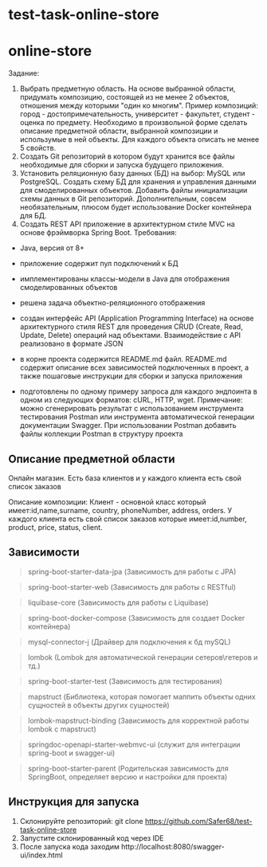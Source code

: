 # test-task-online-store

# online-store
Задание:
1. Выбрать предметную область. На основе выбранной области, придумать композицию,
состоящей из не менее 2 объектов, отношения между которыми "один ко многим". Пример
композиций: город - достопримечательность, университет - факультет, студент - оценка
по предмету. Необходимо в произвольной форме сделать описание предметной области,
выбранной композиции и использумые в ней объекты. Для каждого объекта описать не
менее 5 свойств.
2. Создать Git репозиторий в котором будут хранится все файлы необходимые для сборки
и запуска будущего приложения.
3. Установить реляционную базу данных (БД) на выбор: MySQL или PostgreSQL. Создать
схему БД для хранения и управления данными для смоделированных объектов. Добавить
файлы инициализации схемы данных в Git репозиторий. Дополнительным, совсем
необязательным, плюсом будет использование Docker контейнера для БД.
4. Создать REST API приложение в архитектурном стиле MVC на основе фрэймворка
Spring Boot. Требования:
- Java, версия от 8+
- приложение содержит пул подключений к БД
- имплементированы классы-модели в Java для отображения смоделированных
объектов
- решена задача объектно-реляционного отображения
- создан интерфейс API (Application Programming Interface) на основе архитектурного
стиля REST для проведения CRUD (Create, Read, Update, Delete) операций над
объектами. Взаимодействие с API реализовано в формате JSON
- в корне проекта содержится README.md файл. README.md содержит описание всех
зависимостей подключенных в проект, а также пошаговые инструкции для сборки и
запуска приложения

- подготовлены по одному примеру запроса для каждого эндпоинта в одном из
следующих форматов: сURL, HTTP, wget. Примечание: можно сгенерировать результат с
использованием инструмента тестирования Postman или инструмента автоматической
генерации документации Swagger. При использовании Postman добавить файлы
коллекции Postman в структуру проекта
## Описание предметной области
Онлайн магазин. Есть база клиентов и у каждого клиента есть свой список заказов

Описание композиции: Клиент - основной класс который имеет:id,name,surname, country, phoneNumber, address, orders. У каждого клиента есть свой список заказов которые имеет:id,number, product, price, status, client.

## Зависимости

> spring-boot-starter-data-jpa (Зависимость для работы с JPA)

> spring-boot-starter-web (Зависимость для работы с RESTful)

> liquibase-core (Зависимость для работы с Liquibase)

> spring-boot-docker-compose (Зависимость для создает Docker контейнера)

> mysql-connector-j (Драйвер для подключения к бд mySQL)

> lombok (Lombok для автоматической генерации сетеров\гетеров и тд.)

> spring-boot-starter-test (Зависимость для тестирования)

> mapstruct (Библиотека, которая помогает маппить объекты одних сущностей в объекты других сущностей)

> lombok-mapstruct-binding (Зависимость для корректной работы lombok с mapstruct)

>springdoc-openapi-starter-webmvc-ui (служит для интеграции spring-boot и swagger-ui)

> spring-boot-starter-parent (Родительская зависимость для SpringBoot, определяет версию и настройки для проекта)

## Инструкция для запуска

1. Склонируйте репозиторий: git clone https://github.com/Safer68/test-task-online-store
2. Запустите склонированный код через IDE 
3. После запуска кода заходим  http://localhost:8080/swagger-ui/index.html
